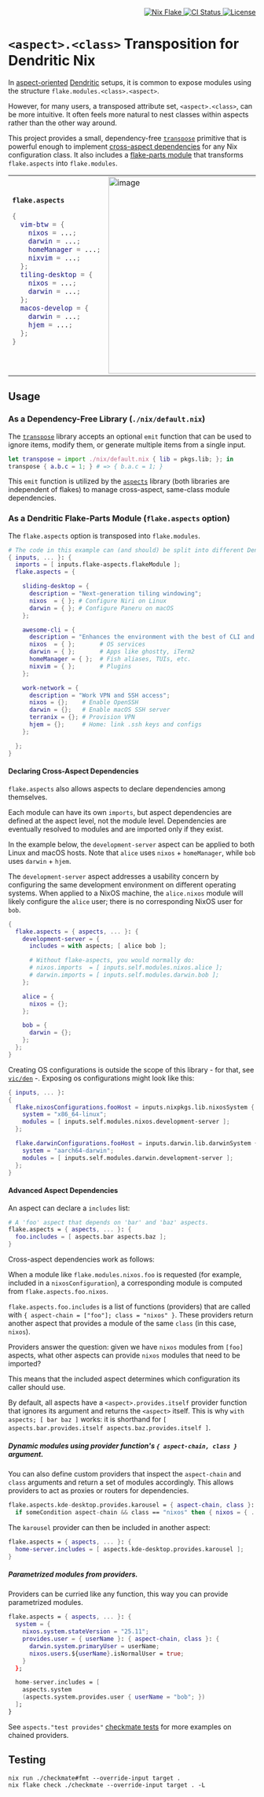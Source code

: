 <!-- Badges -->

<p align="right">
  <a href="https://nixos.org/"> <img src="https://img.shields.io/badge/Nix-Flake-informational?logo=nixos&logoColor=white" alt="Nix Flake"/> </a>
  <a href="https://github.com/vic/flake-aspects/actions">
  <img src="https://github.com/vic/flake-aspects/actions/workflows/test.yml/badge.svg" alt="CI Status"/> </a>
  <a href="LICENSE"> <img src="https://img.shields.io/github/license/vic/flake-aspects" alt="License"/> </a>
</p>

# `<aspect>.<class>` Transposition for Dendritic Nix

In [aspect-oriented](https://vic.github.io/dendrix/Dendritic.html) [Dendritic](https://github.com/mightyiam/dendritic) setups, it is common to expose modules using the structure `flake.modules.<class>.<aspect>`.

However, for many users, a transposed attribute set, `<aspect>.<class>`, can be more intuitive. It often feels more natural to nest classes within aspects rather than the other way around.

This project provides a small, dependency-free [`transpose`](nix/default.nix) primitive that is powerful enough to implement [cross-aspect dependencies](nix/aspects.nix) for any Nix configuration class. It also includes a [flake-parts module](nix/flakeModule.nix) that transforms `flake.aspects` into `flake.modules`.

<table>
<tr>
<td>
<b><code>flake.aspects</code></b>

```nix
{
  vim-btw = {
    nixos = ...;
    darwin = ...;
    homeManager = ...;
    nixvim = ...;
  };
  tiling-desktop = {
    nixos = ...;
    darwin = ...;
  };
  macos-develop = {
    darwin = ...;
    hjem = ...;
  };
}
```

</td>
<td>
<img width="400" height="400" alt="image" src="https://github.com/user-attachments/assets/dd28ce8d-f727-4e31-a192-d3002ee8984e" />  
</td>
<td>
<code>flake.modules</code>

```nix
{
  nixos = {
    vim-btw = ...;
    tiling-desktop = ...;
  };
  darwin = {
    vim-btw = ...;
    tiling-desktop = ...;
    macos-develop = ...;
  };
  homeManager = {
    vim-btw = ...;
  };
  hjem = {
    macos-develop = ...;
  };
  nixvim = {
    vim-btw = ...;
  };
}
```

</td>
</tr>
</table>

## Usage

### As a Dependency-Free Library (`./nix/default.nix`)

The [`transpose`](nix/default.nix) library accepts an optional `emit` function that can be used to ignore items, modify them, or generate multiple items from a single input.

```nix
let transpose = import ./nix/default.nix { lib = pkgs.lib; }; in
transpose { a.b.c = 1; } # => { b.a.c = 1; }
```

This `emit` function is utilized by the [`aspects`](nix/aspects.nix) library (both libraries are independent of flakes) to manage cross-aspect, same-class module dependencies.

### As a Dendritic Flake-Parts Module (`flake.aspects` option)

The `flake.aspects` option is transposed into `flake.modules`.

```nix
# The code in this example can (and should) be split into different Dendritic modules.
{ inputs, ... }: {
  imports = [ inputs.flake-aspects.flakeModule ];
  flake.aspects = {

    sliding-desktop = {
      description = "Next-generation tiling windowing";
      nixos  = { }; # Configure Niri on Linux
      darwin = { }; # Configure Paneru on macOS
    };

    awesome-cli = {
      description = "Enhances the environment with the best of CLI and TUI";
      nixos  = { };       # OS services
      darwin = { };       # Apps like ghostty, iTerm2
      homeManager = { };  # Fish aliases, TUIs, etc.
      nixvim = { };       # Plugins
    };

    work-network = {
      description = "Work VPN and SSH access";
      nixos = {};    # Enable OpenSSH
      darwin = {};   # Enable macOS SSH server
      terranix = {}; # Provision VPN
      hjem = {};     # Home: link .ssh keys and configs
    };

  };
}
```

#### Declaring Cross-Aspect Dependencies

`flake.aspects` also allows aspects to declare dependencies among themselves.

Each module can have its own `imports`, but aspect dependencies are defined at the aspect level, not the module level. Dependencies are eventually resolved to modules and are imported only if they exist.

In the example below, the `development-server` aspect can be applied to both Linux and macOS hosts. Note that `alice` uses `nixos` + `homeManager`, while `bob` uses `darwin` + `hjem`.

The `development-server` aspect addresses a usability concern by configuring the same development environment on different operating systems. When applied to a NixOS machine, the `alice.nixos` module will likely configure the `alice` user; there is no corresponding NixOS user for `bob`.

```nix
{
  flake.aspects = { aspects, ... }: {
    development-server = {
      includes = with aspects; [ alice bob ];

      # Without flake-aspects, you would normally do:
      # nixos.imports  = [ inputs.self.modules.nixos.alice ];
      # darwin.imports = [ inputs.self.modules.darwin.bob ];
    };

    alice = {
      nixos = {};
    };

    bob = {
      darwin = {};
    };
  };
}
```

Creating OS configurations is outside the scope of this library - for that, see [`vic/den`](https://github.com/vic/den) -. Exposing os configurations might look like this:

```nix
{ inputs, ... }:
{
  flake.nixosConfigurations.fooHost = inputs.nixpkgs.lib.nixosSystem {
    system = "x86_64-linux";
    modules = [ inputs.self.modules.nixos.development-server ];
  };

  flake.darwinConfigurations.fooHost = inputs.darwin.lib.darwinSystem {
    system = "aarch64-darwin";
    modules = [ inputs.self.modules.darwin.development-server ];
  };
}
```

#### Advanced Aspect Dependencies

An aspect can declare a `includes` list:

```nix
# A 'foo' aspect that depends on 'bar' and 'baz' aspects.
flake.aspects = { aspects, ... }: {
  foo.includes = [ aspects.bar aspects.baz ];
}
```

Cross-aspect dependencies work as follows:

When a module like `flake.modules.nixos.foo` is requested (for example, included in a `nixosConfiguration`), a corresponding module is computed from `flake.aspects.foo.nixos`.

`flake.aspects.foo.includes` is a list of functions (providers) that are called with `{ aspect-chain = ["foo"]; class = "nixos" }`. These providers return another aspect that provides a module of the same `class` (in this case, `nixos`).

Providers answer the question: given we have `nixos` modules from `[foo]` aspects, what other aspects can provide `nixos` modules that need to be imported?

This means that the included aspect determines which configuration its caller should use.

By default, all aspects have a `<aspect>.provides.itself` provider function that ignores its argument and returns the `<aspect>` itself. This is why `with aspects; [ bar baz ]` works: it is shorthand for `[ aspects.bar.provides.itself aspects.baz.provides.itself ]`.

##### Dynamic modules using provider function's `{ aspect-chain, class }` argument.

You can also define custom providers that inspect the `aspect-chain` and `class` arguments and return a set of modules accordingly. This allows providers to act as proxies or routers for dependencies.

```nix
flake.aspects.kde-desktop.provides.karousel = { aspect-chain, class }:
  if someCondition aspect-chain && class == "nixos" then { nixos = { ... }; } else { };
```

The `karousel` provider can then be included in another aspect:

```nix
flake.aspects = { aspects, ... }: {
  home-server.includes = [ aspects.kde-desktop.provides.karousel ];
}
```

##### Parametrized modules from providers.

Providers can be curried like any function, this way you can provide parametrized modules.

```nix
flake.aspects = { aspects, ... }: {
  system = {
    nixos.system.stateVersion = "25.11";
    provides.user = { userName }: { aspect-chain, class }: {
      darwin.system.primaryUser = userName;
      nixos.users.${userName}.isNormalUser = true;
    }
  };

  home-server.includes = [
    aspects.system
    (aspects.system.provides.user { userName = "bob"; })
  ];
}
```

See `aspects."test provides"` [checkmate tests](checkmate.nix) for more examples on chained providers.

## Testing

```shell
nix run ./checkmate#fmt --override-input target .
nix flake check ./checkmate --override-input target . -L
```
